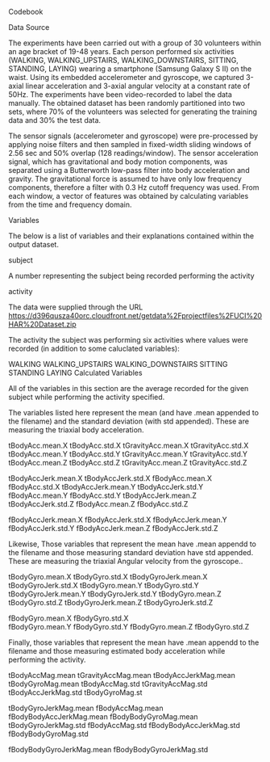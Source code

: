 Codebook


Data Source

The experiments have been carried out with a group of 30 volunteers within an age bracket of 19-48 years. Each person performed six activities (WALKING, WALKING_UPSTAIRS, WALKING_DOWNSTAIRS, SITTING, STANDING, LAYING) wearing a smartphone (Samsung Galaxy S II) on the waist. Using its embedded accelerometer and gyroscope, we captured 3-axial linear acceleration and 3-axial angular velocity at a constant rate of 50Hz. The experiments have been video-recorded to label the data manually. The obtained dataset has been randomly partitioned into two sets, where 70% of the volunteers was selected for generating the training data and 30% the test data.

The sensor signals (accelerometer and gyroscope) were pre-processed by applying noise filters and then sampled in fixed-width sliding windows of 2.56 sec and 50% overlap (128 readings/window). The sensor acceleration signal, which has gravitational and body motion components, was separated using a Butterworth low-pass filter into body acceleration and gravity. The gravitational force is assumed to have only low frequency components, therefore a filter with 0.3 Hz cutoff frequency was used. From each window, a vector of features was obtained by calculating variables from the time and frequency domain.

Variables

The below is a list of variables and their explanations contained within the output dataset.

subject

A number representing the subject being recorded performing the activity

activity

The data were supplied through the URL https://d396qusza40orc.cloudfront.net/getdata%2Fprojectfiles%2FUCI%20HAR%20Dataset.zip 

The activity the subject was performing six activities where values were recorded (in addition to some caluclated variables):

WALKING
WALKING_UPSTAIRS
WALKING_DOWNSTAIRS
SITTING
STANDING
LAYING
Calculated Variables

All of the variables in this section are the average recorded for the given subject while performing the activity specified.

The variables listed here represent the mean (and have .mean appended to the filename) and the standard deviation (with std appended).  These are measuring the triaxial body acceleration. 

tBodyAcc.mean.X		tBodyAcc.std.X		tGravityAcc.mean.X		tGravityAcc.std.X
tBodyAcc.mean.Y		tBodyAcc.std.Y		tGravityAcc.mean.Y		tGravityAcc.std.Y
tBodyAcc.mean.Z		tBodyAcc.std.Z		tGravityAcc.mean.Z		tGravityAcc.std.Z

tBodyAccJerk.mean.X	tBodyAccJerk.std.X	fBodyAcc.mean.X			fBodyAcc.std.X
tBodyAccJerk.mean.Y	tBodyAccJerk.std.Y	fBodyAcc.mean.Y			fBodyAcc.std.Y
tBodyAccJerk.mean.Z	tBodyAccJerk.std.Z	fBodyAcc.mean.Z			fBodyAcc.std.Z

fBodyAccJerk.mean.X	fBodyAccJerk.std.X
fBodyAccJerk.mean.Y	fBodyAccJerk.std.Y
fBodyAccJerk.mean.Z	fBodyAccJerk.std.Z

Likewise, Those variables that represent the mean have .mean appendd to the filename and those measuring standard deviation have std appended.  These are measuring the triaxial Angular velocity from the gyroscope.. 

tBodyGyro.mean.X	tBodyGyro.std.X		tBodyGyroJerk.mean.X		tBodyGyroJerk.std.X
tBodyGyro.mean.Y	tBodyGyro.std.Y		tBodyGyroJerk.mean.Y		tBodyGyroJerk.std.Y
tBodyGyro.mean.Z	tBodyGyro.std.Z		tBodyGyroJerk.mean.Z		tBodyGyroJerk.std.Z

fBodyGyro.mean.X	fBodyGyro.std.X		
fBodyGyro.mean.Y	fBodyGyro.std.Y
fBodyGyro.mean.Z	fBodyGyro.std.Z

Finally, those variables that represent the mean have .mean appendd to the filename and those measuring estimated body acceleration while performing the activity.

tBodyAccMag.mean	tGravityAccMag.mean	tBodyAccJerkMag.mean		tBodyGyroMag.mean
tBodyAccMag.std		tGravityAccMag.std	tBodyAccJerkMag.std		tBodyGyroMag.st

tBodyGyroJerkMag.mean	fBodyAccMag.mean	fBodyBodyAccJerkMag.mean	fBodyBodyGyroMag.mean
tBodyGyroJerkMag.std	fBodyAccMag.std		fBodyBodyAccJerkMag.std		fBodyBodyGyroMag.std

fBodyBodyGyroJerkMag.mean
fBodyBodyGyroJerkMag.std